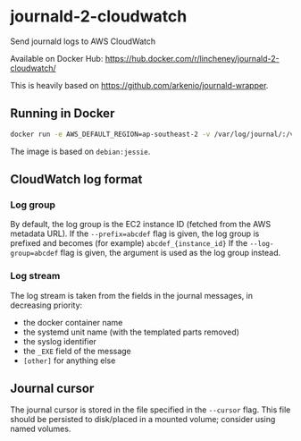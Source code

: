 # journald-2-cloudwatch
Send journald logs to AWS CloudWatch

Available on Docker Hub: https://hub.docker.com/r/lincheney/journald-2-cloudwatch/

This is heavily based on https://github.com/arkenio/journald-wrapper.

## Running in Docker

```bash
docker run -e AWS_DEFAULT_REGION=ap-southeast-2 -v /var/log/journal/:/var/log/journal/:ro -v /data/journald:/data/journald/:rw lincheney/journald-2-cloudwatch --cursor=/data/journald/cursor
```

The image is based on `debian:jessie`.

## CloudWatch log format

### Log group
By default, the log group is the EC2 instance ID (fetched from the AWS metadata URL).
If the `--prefix=abcdef` flag is given, the log group is prefixed and becomes (for example) `abcdef_{instance_id}`
If the `--log-group=abcdef` flag is given, the argument is used as the log group instead.

### Log stream
The log stream is taken from the fields in the journal messages, in decreasing priority:
* the docker container name
* the systemd unit name (with the templated parts removed)
* the syslog identifier
* the `_EXE` field of the message
* `[other]` for anything else

## Journal cursor

The journal cursor is stored in the file specified in the `--cursor` flag.
This file should be persisted to disk/placed in a mounted volume; consider using named volumes.
